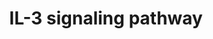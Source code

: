 ---
annotations:
- id: PW:0000968
  parent: signaling pathway
  type: Pathway Ontology
  value: interleukin-3 signaling pathway
authors:
- MaintBot
- Mkutmon
- Eweitz
description: 'Interleukin-3 belongs to a family of cytokines, which includes IL-5
  and GM-CSF. It signals through a receptor complex comprising of an IL-3 specific
  IL-3 receptor alpha subunit (IL3RA) and a common beta chain, which is shared between
  all members of this cytokine family. Binding of IL-3 to IL3RA recruits the beta
  chain to the complex, which activates the JAK/STAT, MAPK and PI 3-kinase signaling
  modules.  Source: NetPath http://www.netpath.org/pathways?path_id=NetPath_15'
last-edited: 2021-05-23
organisms:
- Canis familiaris
redirect_from:
- /index.php/Pathway:WP1150
- /instance/WP1150
revision: null
schema-jsonld:
- '@context': https://schema.org/
  '@id': https://wikipathways.github.io/pathways/WP1150.html
  '@type': Dataset
  creator:
    '@type': Organization
    name: WikiPathways
  description: 'Interleukin-3 belongs to a family of cytokines, which includes IL-5
    and GM-CSF. It signals through a receptor complex comprising of an IL-3 specific
    IL-3 receptor alpha subunit (IL3RA) and a common beta chain, which is shared between
    all members of this cytokine family. Binding of IL-3 to IL3RA recruits the beta
    chain to the complex, which activates the JAK/STAT, MAPK and PI 3-kinase signaling
    modules.  Source: NetPath http://www.netpath.org/pathways?path_id=NetPath_15'
  keywords:
  - AKT1
  - ATF1
  - ATF2
  - BAD
  - BAX
  - BCL2
  - BCL2L1
  - BCL2L11
  - BIRC5
  - BMX
  - CBL
  - CDC42
  - CHEK1
  - CISH
  - CREB1
  - CRK
  - CRKL
  - CSF2RB
  - DNM1
  - FCER2
  - FES
  - FOXO1
  - FYN
  - GAB1
  - GAB2
  - GATA1
  - GATA2
  - GNB2L1
  - GRB2
  - GSK3A
  - GSK3B
  - Gene Symbol
  - HCK
  - HRAS
  - HSPB1
  - ID1
  - IL3
  - IL3RA
  - INPP5D
  - JAK1
  - JAK2
  - KCNIP3
  - LCK
  - LYN
  - MAP2K1
  - MAPK1
  - MAPK14
  - MAPK3
  - MAPK7
  - MAPK8
  - MAPK9
  - MAPKAPK2
  - MATK
  - MMP2
  - MMP9
  - MRAS
  - NFKB1
  - PAK1
  - PIK3CA
  - PIK3CD
  - PIK3R1
  - PIK3R2
  - PILRB
  - PPP2CA
  - PRKACA
  - PRKCA
  - PRKCB
  - PTK2
  - PTPN11
  - PTPN6
  - PXN
  - RAC1
  - RAC2
  - RAF1
  - RAP1A
  - RAPGEF1
  - RARA
  - RPS6KB2
  - RXRA
  - SELP
  - SHC1
  - SLC2A1
  - SOCS2
  - SOCS3
  - SOS1
  - SPI1
  - SRC
  - STAT1
  - STAT3
  - STAT5A
  - STAT5B
  - STAT6
  - SYK
  - TEC
  - TNFRSF1B
  - TYK2
  - VAV1
  - VCL
  - YWHAB
  - YWHAQ
  - YWHAZ
  license: CC0
  name: IL-3 signaling pathway
seo: CreativeWork
title: IL-3 signaling pathway
wpid: WP1150
---